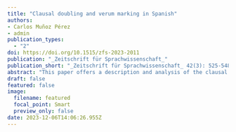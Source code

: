 ```yaml
---
title: "Clausal doubling and verum marking in Spanish"
authors:
- Carlos Muñoz Pérez
- admin
publication_types:
  - "2"
doi: https://doi.org/10.1515/zfs-2023-2011
publication: "_Zeitschrift für Sprachwissenschaft_"
publication_short: "_Zeitschrift für Sprachwissenschaft_ 42(3): 525-548"
abstract: "This paper offers a description and analysis of the clausal doubling construction, and contrasts it with predicate doubling based on their formal and verum-related properties. The study shows that the behavior of both patterns can be captured by extending the analysis of predicate doubling by Muñoz Pérez and Verdecchia (2022. Predicate doubling in Spanish: On how discourse may mimic syntactic movement. _Natural Language & Linguistic Theory_ 40(4). 1159–1200). Basically, both doubling constructions have the same structure, with a contrastive topic in the left periphery; they differ, however, in the nature of the constituents carrying this function. The proposal derives from this single factor all formal and interpretative differences between the constructions. Moreover, the paper provides evidence to distinguish these phenomena from other verum-marking strategies in Spanish."
draft: false
featured: false
image:
  filename: featured
  focal_point: Smart
  preview_only: false
date: 2023-12-06T14:06:26.955Z
---
```

